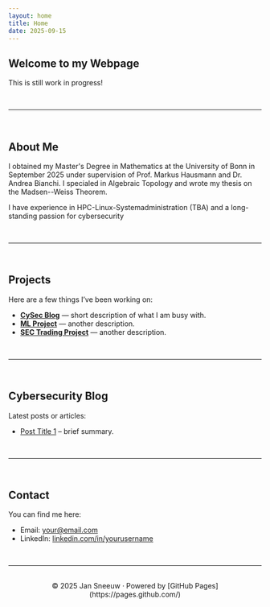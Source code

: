 ```yaml
---
layout: home
title: Home
date: 2025-09-15
---
```


## Welcome to my Webpage
 
This is still work in progress!

<br>

---

<br>

## About Me
I obtained my Master's Degree in Mathematics at the University of Bonn in September 2025 under supervision of Prof. Markus Hausmann and Dr. Andrea Bianchi. I specialed in Algebraic Topology and wrote my thesis on the Madsen--Weiss Theorem.

I have experience in HPC-Linux-Systemadministration (TBA) and a long-standing passion for cybersecurity

<br>

---

<br>

## Projects
Here are a few things I’ve been working on:

- [**CySec Blog**](/personal-website/2025/09/15/blogpost-01.html) — short description of what I am busy with.
- [**ML Project**](https://github.com/yourusername/project-two) — another description.
- [**SEC Trading Project**](https://github.com/yourusername/project-two) — another description.

<br>

---

<br>

## Cybersecurity Blog
Latest posts or articles:  
- [Post Title 1](/personal-website/2025/09/15/blogpost-01.html) – brief summary.  

<br>

---

<br>

## Contact
You can find me here:  
- Email: [your@email.com](mailto:jansneeuw@web.de)  
- LinkedIn: [linkedin.com/in/yourusername](www.linkedin.com/in/jan-sneeuw-325728294)  

<br>

---

<br>

<div align="center">
© 2025 Jan Sneeuw · Powered by [GitHub Pages](https://pages.github.com/)
</div>




